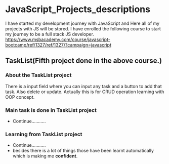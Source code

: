 # JavaScript_Projects_descriptions
I have started my development journey with JavaScript and Here all of my projects with JS will be stored.
I have enrolled the following course to start my journey to be a full stack JS developer.
https://www.msbacademy.com/course/javascript-bootcamp/ref/1327/ref/1327/?campaign=javascript

## TaskList(Fifth project done in the above course.)
### About the TaskList project
  There is a input field where you can input any task and a button to add that task. Also delete or update. Actually this is for CRUD operation learning with OOP concept.
  
### Main task is done in TaskList project
- Continue...........

### Learning from TaskList project
- Continue...........
- besides there is a lot of things those have been learnt automatically which is making me **confident**.